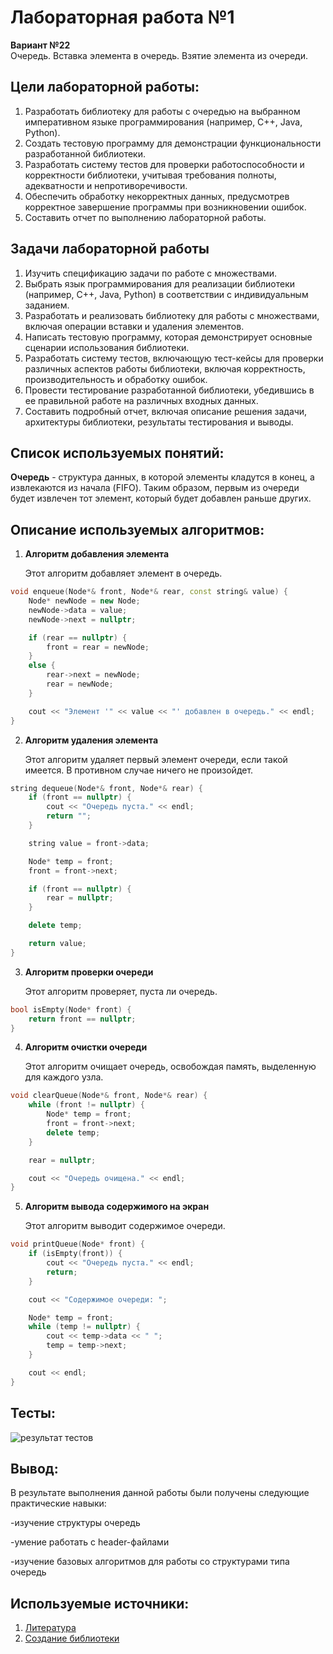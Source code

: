 # Лабораторная работа №1
**Вариант №22**    
Очередь. Вставка элемента в очередь. Взятие элемента из очереди.

## Цели лабораторной работы:
1. Разработать библиотеку для работы с очередью  на выбранном императивном языке программирования (например, C++, Java, Python).
2. Создать тестовую программу для демонстрации функциональности разработанной библиотеки.
3. Разработать систему тестов для проверки работоспособности и корректности библиотеки, учитывая требования полноты, адекватности и непротиворечивости.
4. Обеспечить обработку некорректных данных, предусмотрев корректное завершение программы при возникновении ошибок.
5. Составить отчет по выполнению лабораторной работы.
   
## Задачи лабораторной работы
1. Изучить спецификацию задачи по работе с множествами.
2. Выбрать язык программирования для реализации библиотеки (например, C++, Java, Python) в соответствии с индивидуальным заданием.
3. Разработать и реализовать библиотеку для работы с множествами, включая операции вставки и удаления элементов.
4. Написать тестовую программу, которая демонстрирует основные сценарии использования библиотеки.
5. Разработать систему тестов, включающую тест-кейсы для проверки различных аспектов работы библиотеки, включая корректность, производительность и обработку ошибок.
6. Провести тестирование разработанной библиотеки, убедившись в ее правильной работе на различных входных данных.
7. Составить подробный отчет, включая описание решения задачи, архитектуры библиотеки, результаты тестирования и выводы.

## Список используемых понятий:
**Очередь** - структура данных, в которой элементы кладутся в конец, а извлекаются из начала (FIFO). Таким образом, первым из очереди будет извлечен тот элемент, который будет добавлен раньше других.

## Описание используемых алгоритмов:

1. **Алгоритм добавления элемента**
   
   Этот алгоритм добавляет элемент в очередь.
```cpp
void enqueue(Node*& front, Node*& rear, const string& value) {
    Node* newNode = new Node;
    newNode->data = value;
    newNode->next = nullptr;

    if (rear == nullptr) {
        front = rear = newNode;
    }
    else {
        rear->next = newNode;
        rear = newNode;
    }

    cout << "Элемент '" << value << "' добавлен в очередь." << endl;
}
```
2. **Алгоритм удаления элемента**
   
   Этот алгоритм удаляет первый элемент очереди, если такой имеется. В противном случае ничего не произойдет.
```cpp
string dequeue(Node*& front, Node*& rear) {
    if (front == nullptr) {
        cout << "Очередь пуста." << endl;
        return "";
    }

    string value = front->data;

    Node* temp = front;
    front = front->next;

    if (front == nullptr) {
        rear = nullptr;
    }

    delete temp;

    return value;
}
```
3. **Алгоритм проверки очереди**
   
   Этот алгоритм проверяет, пуста ли очередь.
```cpp
bool isEmpty(Node* front) {
    return front == nullptr;
}
```
4. **Алгоритм очистки очереди**
   
   Этот алгоритм очищает очередь, освобождая память, выделенную для каждого узла.
```cpp
void clearQueue(Node*& front, Node*& rear) {
    while (front != nullptr) {
        Node* temp = front;
        front = front->next;
        delete temp;
    }

    rear = nullptr;

    cout << "Очередь очищена." << endl;
}
```
5. **Алгоритм вывода содержимого на экран**
   
   Этот алгоритм выводит содержимое очереди.
```cpp
void printQueue(Node* front) {
    if (isEmpty(front)) {
        cout << "Очередь пуста." << endl;
        return;
    }

    cout << "Содержимое очереди: ";

    Node* temp = front;
    while (temp != nullptr) {
        cout << temp->data << " ";
        temp = temp->next;
    }

    cout << endl;
}
```
## Тесты:

![результат тестов](https://github.com/iis-32170x/RPIIS/blob/%D0%A1%D0%B2%D0%B8%D1%80%D0%B8%D0%B4%D0%BE_%D0%95/sem2/lab1/code/test.png)

## Вывод:
В результате выполнения данной работы были получены следующие практические навыки:


-изучение структуры очередь


-умение работать с header-файлами


-изучение базовых алгоритмов для работы со структурами типа очередь

## Используемые источники:
1. [Литература](https://drive.google.com/drive/folders/1rJjlVms04Betx1EkAgaek2xNpHV6c_1j)
2. [Создание библиотеки](https://www.youtube.com/watch?v=pAxEfF2yVlM&t=1s)
